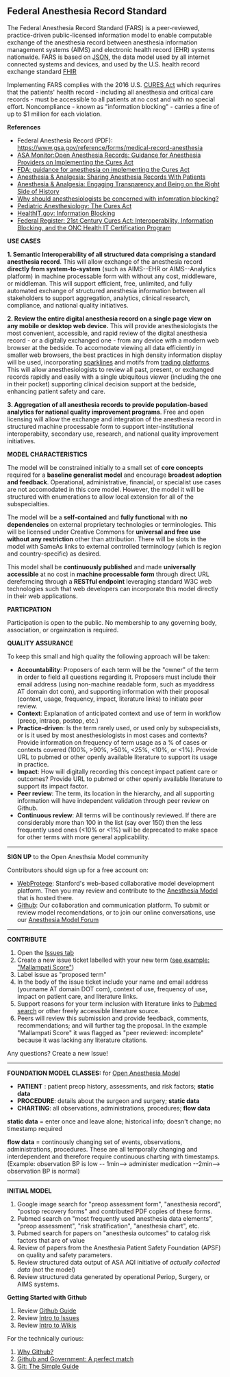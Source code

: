 ## Federal Anesthesia Record Standard

The Federal Anesthesia Record Standard (FARS) is a peer-reviewed, practice-driven public-licensed information model to enable computable exchange of the anesthesia record between anesthesia information management systems (AIMS) and electronic health record (EHR) systems nationwide.  FARS is based on [JSON](https://en.wikipedia.org/wiki/JSON), the data model used by all internet connected systems and devices, and used by the U.S. health record exchange standard [FHIR](https://en.wikipedia.org/wiki/Fast_Healthcare_Interoperability_Resources)  

Implementing FARS complies with the 2016 U.S. [CURES Act](https://en.wikipedia.org/wiki/21st_Century_Cures_Act) which requrires that the patients' health record - including all anesthesia and critical care records - must be accessible to all patients at no cost and with no special effort. Noncompliance -  known as "information blocking" - carries a fine of up to $1 million for each violation.


**References**  
* Federal Anesthesia Record (PDF): https://www.gsa.gov/reference/forms/medical-record-anesthesia
* [ASA Monitor:Open Anesthesia Records: Guidance for Anesthesia Providers on Implementing the Cures Act](https://pubs.asahq.org/monitor/article/85/2/e3/115119/Open-Anesthesia-Records-Guidance-for-Anesthesia)
* [FDA: guidance for anesthesia on implementing the Cures Act](https://www.opennotes.org/research/open-anesthesia-records-guidance-for-anesthesia-providers-on-implementing-the-cures-act)
* [Anesthesia & Analgesia: Sharing Anesthesia Records With Patients](https://journals.lww.com/anesthesia-analgesia/Fulltext/2022/10000/Keeping_an_Open_Mind_About_Open_Notes__Sharing.8.aspx)
* [ Anesthesia & Analgesia: Engaging Transparency and Being on the Right Side of History](https://journals.lww.com/anesthesia-analgesia/Citation/2022/10000/Engaging_Transparency_and_Being_on_the_Right_Side.7.aspx)
* [Why should anesthesiologists be concerned with infomration blocking?](https://www.anesthesiallc.com/publications/anesthesia-provider-news-ealerts/1219-why-should-anesthesia-providers-care-about-information-blocking-2)
* [Pediatric Anesthesiology: The Cures Act](https://ronlitman.substack.com/p/the-cures-act)
* [HealthIT.gov: Information Blocking](https://www.healthit.gov/topic/information-blocking)
* [Federal Register: 21st Century Cures Act: Interoperability, Information Blocking, and the ONC Health IT Certification Program](https://www.federalregister.gov/documents/2020/05/01/2020-07419/21st-century-cures-act-interoperability-information-blocking-and-the-onc-health-it-certification)







 **USE CASES**

**1. Semantic Interoperability of all structured data comprising a standard anesthesia record**.  This will allow exchange of the anesthesia record **directly from system-to-system** (such as AIMS--EHR or AIMS--Analytics platform) in machine processable form with without any cost, middleware, or middleman. This will support efficient, free, unlimited, and fully automated exchange of structured anesthesia information between all stakeholders to support aggregation, analytics, clinical research, compliance, and national quality initiatives.

**2. Review the entire digital anesthesia record on a single page view on any mobile or desktop web device.** This will provide anesthesiologists the most convenient, accessible, and rapid review of the digital anesthesia record - or a digitally exchanged one - from any device with a modern web browser at the bedside.  To accomodate viewing all data efficiently in smaller web browsers, the best practices in high density information display will be used, incorporating [sparklines](https://en.wikipedia.org/wiki/Sparkline) and motifs from [trading platforms](https://www.tdameritrade.com/tools-and-platforms/mobile-trading/td-ameritrade-mobile.page). This will allow anesthesiologists to review all past, present, or exchanged records rapidly and easily with a single ubiquitous viewer (including the one in their pocket) supporting  clinical decision support at the bedside,  enhancing patient safety and care. 

**3. Aggregation of all anesthesia records to provide population-based analytics for national quality improvement programs**.  Free and open licensing will allow the exchange and integration of the anesthesia record in structured machine processable form to support inter-institutional interoperabiity, secondary use, research, and national quality improvement initiatives. 



**MODEL CHARACTERISTICS**

The model will be constrained initially to a small set of **core concepts** required for a **baseline generalist model** and encourage **broadest adoption and feedback**.  Operational, administrative, financial, or specialist use cases are not accomodated in this core model. However, the model it will be structured with enumerations to allow local extension for all of the subspecialties.

The model will be a **self-contained**  and **fully functional**  with **no dependencies** on external proprietary technologies or terminologies. This will be licensed under Creative Commons for **universal and free use without any restriction** other than attribution.  There will be slots in the model with SameAs links  to  external controlled terminology (which is region and country-specific)  as desired. 

This model shall be **continuously published**  and made **universally accessible** at no cost in **machine processable form**  through direct URL dereferncing through a  **RESTful endpoint**  leveraging standard W3C web technologies such that web developers can incorporate this model directly in their web applications.

**PARTICPATION**

Participation is open to the public. No membership to any governing body, association, or orgainzation is required. 


**QUALITY ASSURANCE**

To keep this small and high quality the following approach will be taken:

* **Accountability**: Proposers of each term will be the "owner" of the term in order to field all questions regarding it. Proposers must include their email address (using non-machine readable form, such as myaddress AT domain dot com), and supporting information with their proposal (context, usage, frequency, impact, literature links) to initiate peer review.
* **Context**: Explanation of anticipated context and use of term in workflow (preop, intraop, postop, etc.)
* **Practice-driven**: Is the term rarely used, or used only by subspecialists, or is it used by most anesthesiologists in most cases and contexts?  Provide information on frequency of term usage as a % of cases or contexts covered (100%, >90%, >50%, <25%, <10%, or <1%). Provide URL to pubmed or other openly available literature to support its usage in practice.
* **Impact**: How will digitally recording this concept impact patient care or outcomes? Provide URL to pubmed or other openly available literature to support its impact factor.
* **Peer review**: The term, its location in the hierarchy, and all supporting information will have independent validation through peer review on Github.
* **Continuous review**: All terms will be continously reviewed.  If there are considerably more than 100 in the list (say over 150) then the less frequently used ones (<10% or <1%) will be deprecated to make space for other terms with more general applicability.


***
**SIGN UP** to the Open Anesthsia Model community

Contributors should sign up for a free account on:
* [WebProtege](http://webprotege.stanford.edu/#Edit:projectId=6e850880-fed9-4b75-bbb0-8c57119cca1a): Stanford's web-based collaborative model development platform.  Then you may review and contribute to the [Anesthesia Model](http://webprotege.stanford.edu/#Edit:projectId=6e850880-fed9-4b75-bbb0-8c57119cca1a) that is hosted there.
* [Github](https://github.com/): Our collaboration and communication platform.  To submit or review model recomendations, or to join our online conversations, use our [Anesthesia Model Forum](https://github.com/healthschema/anesthesia/issues)

***
**CONTRIBUTE**

1. Open the [Issues tab](https://github.com/healthschema/anesthesia/issues) 
2. Create a new issue ticket labelled with your new term ([see example: "Mallampati Score"](https://github.com/healthschema/anesthesia/issues/8))
3. Label issue as "proposed term"
4. In the body of the issue ticket include your name and email address (yourname AT domain DOT com), context of use, frequency of use, impact on patient care, and literature links.
5. Support reasons for your term inclusion with literature links to [Pubmed search](http://www.ncbi.nlm.nih.gov/pubmed) or other freely accessible literature source.
6. Peers will review this submission and provide feedback, comments, recommendations; and will further tag the proposal. In the example "Mallampati Score" it was flagged as "peer reviewed: incomplete" because it was lacking any literature citations.


Any questions?  Create a new Issue!

***
**FOUNDATION MODEL CLASSES:** for [Open Anesthesia Model](http://webprotege.stanford.edu/#Edit:projectId=6e850880-fed9-4b75-bbb0-8c57119cca1a)

*  **PATIENT** : patient preop history, assessments, and risk factors; **static data**
* **PROCEDURE**:  details about the surgeon and surgery; **static data**
* **CHARTING**: all observations, administrations, procedures; **flow data**

**static data** = enter once and leave alone; historical info; doesn't change; no timestamp required

**flow data** =  continously changing set of events, observations, administrations, procedures. These are all temporally changing and interdependent and therefore require continuous charting with timestamps.  (Example: observation BP is low -- 1min--> administer medication --2min--> observation BP is normal)

***
**INITIAL MODEL**

1. Google image search for "preop assessment form", "anesthesia record", "postop recovery forms" and contributed PDF copies of these forms.
2. Pubmed search on "most frequently used anesthesia data elements", "preop assessment", "risk stratification", "anesthesia chart", etc.
3. Pubmed search for papers on "anesthesia outcomes" to catalog risk factors that are of value
4. Review of papers from the Anesthesia Patient Safety Foundation (APSF) on quality and safety parameters.
5. Review structured data output of ASA AQI initiative of *actually collected data*  (not the model)
6. Review structured data generated by operational Periop, Surgery, or AIMS systems.


**Getting Started with Github**

1. Review [Github Guide](https://guides.github.com/)
2. Review [Intro to Issues](https://guides.github.com/features/issues/) 
3. Review [Intro to Wikis](https://guides.github.com/features/wikis/)

For the technically curious:

1. [Why Github?](http://healthschema.github.io/page2/)
2. [Github and Government: A perfect match](http://healthschema.github.io/page3/)
3. [Git: The Simple Guide](http://rogerdudler.github.io/git-guide/)


